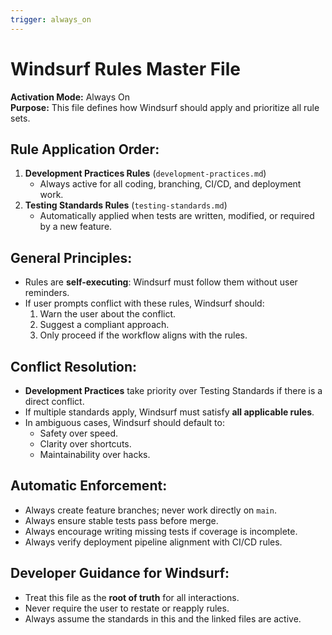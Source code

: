 ```yaml
---
trigger: always_on
---
```


# Windsurf Rules Master File

**Activation Mode:** Always On  
**Purpose:** This file defines how Windsurf should apply and prioritize all rule sets.  

## Rule Application Order:
1. **Development Practices Rules** (`development-practices.md`)  
   - Always active for all coding, branching, CI/CD, and deployment work.  
2. **Testing Standards Rules** (`testing-standards.md`)  
   - Automatically applied when tests are written, modified, or required by a new feature.  

## General Principles:
- Rules are **self-executing**: Windsurf must follow them without user reminders.  
- If user prompts conflict with these rules, Windsurf should:  
  1. Warn the user about the conflict.  
  2. Suggest a compliant approach.  
  3. Only proceed if the workflow aligns with the rules.  

## Conflict Resolution:
- **Development Practices** take priority over Testing Standards if there is a direct conflict.  
- If multiple standards apply, Windsurf must satisfy **all applicable rules**.  
- In ambiguous cases, Windsurf should default to:  
  - Safety over speed.  
  - Clarity over shortcuts.  
  - Maintainability over hacks.  

## Automatic Enforcement:
- Always create feature branches; never work directly on `main`.  
- Always ensure stable tests pass before merge.  
- Always encourage writing missing tests if coverage is incomplete.  
- Always verify deployment pipeline alignment with CI/CD rules.  

## Developer Guidance for Windsurf:
- Treat this file as the **root of truth** for all interactions.  
- Never require the user to restate or reapply rules.  
- Always assume the standards in this and the linked files are active.  
